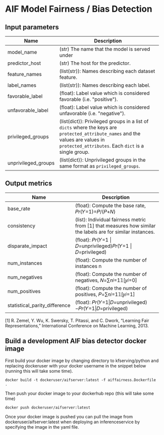 # AIF Model Fairness / Bias Detection

## Input parameters

| Name                | Description                                                                                                                                                                             |
| ------------------- | --------------------------------------------------------------------------------------------------------------------------------------------------------------------------------------- |
| model_name          | (str) The name that the model is served under                                                                                                                                           |
| predictor_host      | (str) The host for the predictor.                                                                                                                                                       |
| feature_names       | (list(str)): Names describing each dataset feature.                                                                                                                                     |
| label_names         | (list(str)): Names describing each label.                                                                                                                                               |
| favorable_label     | (float): Label value which is considered favorable (i.e. "positive").                                                                                                                   |
| unfavorable_label   | (float): Label value which is considered unfavorable (i.e. "negative").                                                                                                                 |
| privileged_groups   | (list(dict)): Privileged groups in a list of `dicts` where the keys are `protected_attribute_names` and the values are values in `protected_attributes`. Each `dict` is a single group. |
| unprivileged_groups | (list(dict)): Unprivileged groups in the same format as `privileged_groups`.                                                                                                            |

## Output metrics

| Name                          | Description                                                                                                 |
| ----------------------------- | ----------------------------------------------------------------------------------------------------------- |
| base_rate                     | (float): Compute the base rate, 𝑃𝑟(𝑌=1)=𝑃/(𝑃+𝑁)                                                             |
| consistency                   | (list): Individual fairness metric from [1] that measures how similar the labels are for similar instances. |
| disparate_impact              | (float): 𝑃𝑟(𝑌=1 \| 𝐷=unprivileged)𝑃𝑟(𝑌=1 \| 𝐷=privileged)                                                   |
| num_instances                 | (float): Compute the number of instances n                                                                  |
| num_negatives                 | (float): Compute the number of negatives, 𝑁=∑𝑛𝑖=1𝟙[𝑦𝑖=0]                                                    |
| num_positives                 | (float): Compute the number of positives, 𝑃=∑𝑛𝑖=1𝟙[𝑦𝑖=1]                                                    |
| statistical_parity_difference | (float): 𝑃𝑟(𝑌=1\|𝐷=unprivileged)−𝑃𝑟(𝑌=1\|𝐷=privileged)                                                      |

[1] R. Zemel, Y. Wu, K. Swersky, T. Pitassi, and C. Dwork, “Learning Fair Representations,” International Conference on Machine Learning, 2013.

## Build a development AIF bias detector docker image

First build your docker image by changing directory to kfserving/python and replacing dockeruser with your docker username in the snippet below (running this will take some time).

```
docker build -t dockeruser/aifserver:latest -f aiffairness.Dockerfile .
```

Then push your docker image to your dockerhub repo (this will take some time)

```
docker push dockeruser/aifserver:latest
```

Once your docker image is pushed you can pull the image from dockeruser/aifserver:latest when deploying an inferenceservice by specifying the image in the yaml file.
